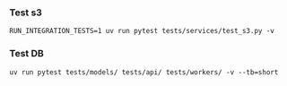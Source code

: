 ### Test s3
`RUN_INTEGRATION_TESTS=1 uv run pytest tests/services/test_s3.py -v`

### Test DB
`uv run pytest tests/models/ tests/api/ tests/workers/ -v --tb=short`